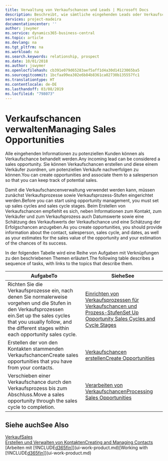 ```yaml
---
title: Verwaltung von Verkaufschancen und Leads | Microsoft Docs
description: Beschreibt, wie sämtliche eingehenden Leads oder Verkaufschancen in Business Central verwaltet werden und verknüpft die Verkaufschance mit einem Vertriebsmitarbeiter, um die potenziellen Verkäufe nachverfolgen zu können.
services: project-madeira
documentationcenter: ''
author: jswymer
ms.service: dynamics365-business-central
ms.topic: article
ms.devlang: na
ms.tgt_pltfrm: na
ms.workload: na
ms.search.keywords: relationship, prospect
ms.date: 10/01/2018
ms.author: jswymer
ms.openlocfilehash: cb391e079d65283aef5aff1d4a30d14123065ba5
ms.sourcegitcommit: 1bcfaa99ea302e6b84b8361ca02730b135557fc1
ms.translationtype: HT
ms.contentlocale: de-DE
ms.lasthandoff: 03/08/2019
ms.locfileid: "798073"
---
```

# <a name="managing-sales-opportunities"></a><span data-ttu-id="d7d31-103">Verkaufschancen verwalten</span><span class="sxs-lookup"><span data-stu-id="d7d31-103">Managing Sales Opportunities</span></span>
<span data-ttu-id="d7d31-104">Alle eingehenden Informationen zu potenziellen Kunden können als Verkaufschance behandelt werden.</span><span class="sxs-lookup"><span data-stu-id="d7d31-104">Any incoming lead can be considered a sales opportunity.</span></span> <span data-ttu-id="d7d31-105">Sie können Verkaufschancen erstellen und diese einem Verkäufer zuordnen, um potenziellen Verkäufe nachverfolgen zu können.</span><span class="sxs-lookup"><span data-stu-id="d7d31-105">You can create opportunities and associate them to a salesperson so that you can keep track of potential sales.</span></span>

<span data-ttu-id="d7d31-106">Damit die Verkaufschancenverwaltung verwendet werden kann, müssen zunächst Verkaufsprozesse sowie Verkaufsprozess-Stufen eingerichtet werden.</span><span class="sxs-lookup"><span data-stu-id="d7d31-106">Before you can start using opportunity management, you must set up sales cycles and sales cycle stages.</span></span> <span data-ttu-id="d7d31-107">Beim Erstellen von Verkaufschancen empfiehlt es sich, neben Informationen zum Kontakt, zum Verkäufer und zum Verkaufsprozess auch Datumswerte sowie eine Schätzung des Verkaufswerts der Verkaufschance und eine Schätzung der Erfolgschancen anzugeben.</span><span class="sxs-lookup"><span data-stu-id="d7d31-107">As you create opportunities, you should provide information about the contact, salesperson, sales cycle, and dates, as well as your estimates for the sales value of the opportunity and your estimation of the chances of its success.</span></span>

<span data-ttu-id="d7d31-108">In der folgenden Tabelle wird eine Reihe von Aufgaben mit Verknüpfungen zu den beschriebenen Themen erläutert.</span><span class="sxs-lookup"><span data-stu-id="d7d31-108">The following table describes a sequence of tasks, with links to the topics that describe them.</span></span>

| <span data-ttu-id="d7d31-109">Aufgabe</span><span class="sxs-lookup"><span data-stu-id="d7d31-109">To</span></span> | <span data-ttu-id="d7d31-110">Siehe</span><span class="sxs-lookup"><span data-stu-id="d7d31-110">See</span></span> |
| --- | --- |
| <span data-ttu-id="d7d31-111">Richten Sie die Verkaufsprozesse ein, nach denen Sie normalerweise vorgehen und die Stufen in den Verkaufsprozessen ein.</span><span class="sxs-lookup"><span data-stu-id="d7d31-111">Set up the sales cycles that you usually follow, and the different stages within each opportunity sales cycle.</span></span> |[<span data-ttu-id="d7d31-112">Einrichten von Verkaufsprozessen für Verkaufschancen und Prozess-Stufen</span><span class="sxs-lookup"><span data-stu-id="d7d31-112">Set Up Opportunity Sales Cycles and Cycle Stages</span></span>](marketing-how-setup-opportunity-sales-cycles-stages.md) |
| <span data-ttu-id="d7d31-113">Erstellen der von den Kontakten stammenden Verkaufschancen</span><span class="sxs-lookup"><span data-stu-id="d7d31-113">Create sales opportunities that you have from your contacts.</span></span> |[<span data-ttu-id="d7d31-114">Verkaufschancen erstellen</span><span class="sxs-lookup"><span data-stu-id="d7d31-114">Create Opportunities</span></span>](marketing-how-create-opportunities.md) |
| <span data-ttu-id="d7d31-115">Verschieben einer Verkaufschance durch den Verkaufsprozess bis zum Abschluss.</span><span class="sxs-lookup"><span data-stu-id="d7d31-115">Move a sales opportunity through the sales cycle to completion.</span></span> |[<span data-ttu-id="d7d31-116">Verarbeiten von Verkaufschancen</span><span class="sxs-lookup"><span data-stu-id="d7d31-116">Processing Sales Opportunities</span></span>](marketing-processing-sales-opportunities.md) |

## <a name="see-also"></a><span data-ttu-id="d7d31-117">Siehe auch</span><span class="sxs-lookup"><span data-stu-id="d7d31-117">See Also</span></span>
[<span data-ttu-id="d7d31-118">Verkauf</span><span class="sxs-lookup"><span data-stu-id="d7d31-118">Sales</span></span>](sales-manage-sales.md)  
[<span data-ttu-id="d7d31-119">Erstellen und Verwalten von Kontakten</span><span class="sxs-lookup"><span data-stu-id="d7d31-119">Creating and Managing Contacts</span></span>](marketing-contacts.md)  
<span data-ttu-id="d7d31-120">[Arbeiten mit [!INCLUDE[d365fin](includes/d365fin_md.md)]](ui-work-product.md)</span><span class="sxs-lookup"><span data-stu-id="d7d31-120">[Working with [!INCLUDE[d365fin](includes/d365fin_md.md)]](ui-work-product.md)</span></span>

